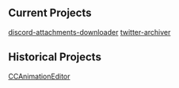 Current Projects
-----------------------------
[discord-attachments-downloader](https://github.com/gregnk/discord-attachments-downloader)
[twitter-archiver](https://github.com/gregnk/twitter-archiver)

Historical Projects
-----------------------------

[CCAnimationEditor](https://github.com/gregnk/CCAnimationEditor)
